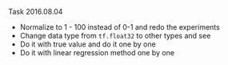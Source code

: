Task 2016.08.04

- Normalize to 1 - 100 instead of 0-1 and redo the experiments
- Change data type from `tf.float32` to other types and see 
- Do it with true value and do it one by one
- Do it with linear regression method one by one
